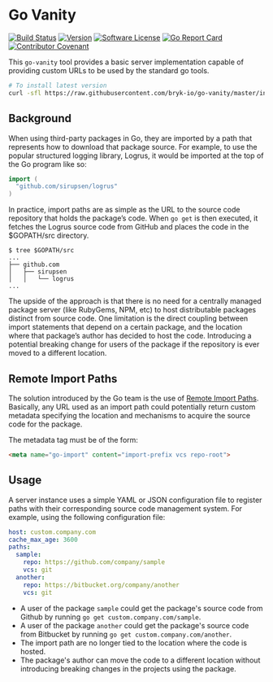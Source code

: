# Go Vanity
[![Build Status](https://github.com/bryk-io/go-vanity/workflows/ci/badge.svg?branch=master)](https://github.com/bryk-io/go-vanity/actions)
[![Version](https://img.shields.io/github/tag/bryk-io/go-vanity.svg)](https://github.com/bryk-io/go-vanity/releases)
[![Software License](https://img.shields.io/badge/license-BSD3-red.svg)](LICENSE)
[![Go Report Card](https://goreportcard.com/badge/github.com/bryk-io/go-vanity?style=flat)](https://goreportcard.com/report/github.com/bryk-io/go-vanity)
[![Contributor Covenant](https://img.shields.io/badge/Contributor%20Covenant-v2.0%20adopted-ff69b4.svg)](.github/CODE_OF_CONDUCT.md)

This `go-vanity` tool provides a basic server implementation capable of providing
custom URLs to be used by the standard go tools.

```bash
# To install latest version
curl -sfl https://raw.githubusercontent.com/bryk-io/go-vanity/master/install.sh | sh -s -- -b /usr/local/bin
```

## Background

When using third-party packages in Go, they are imported by a path that represents
how to download that package source. For example, to use the popular structured 
logging library, Logrus, it would be imported at the top of the Go program like so:

```go
import (
  "github.com/sirupsen/logrus"
)
```

In practice, import paths are as simple as the URL to the source code repository
that holds the package’s code. When `go get` is then executed, it fetches the Logrus
source code from GitHub and places the code in the $GOPATH/src directory.

```
$ tree $GOPATH/src
...
├── github.com
│   ├── sirupsen
│   │   └── logrus
...
```

The upside of the approach is that there is no need for a centrally managed package
server (like RubyGems, NPM, etc) to host distributable packages distinct from
source code. One limitation is the direct coupling between import statements
that depend on a certain package, and the location where that package’s author has
decided to host the code. Introducing a potential breaking change for users of the
package if the repository is ever moved to a different location.

## Remote Import Paths

The solution introduced by the Go team is the use of [Remote Import Paths](https://golang.org/cmd/go/#hdr-Remote_import_paths). Basically, any URL used as an 
import path could potentially return custom metadata specifying the location and
mechanisms to acquire the source code for the package.

The metadata tag must be of the form:

```html
<meta name="go-import" content="import-prefix vcs repo-root">
```

## Usage

A server instance uses a simple YAML or JSON configuration file to register paths
with their corresponding source code management system. For example, using the
following configuration file:

```yaml
host: custom.company.com
cache_max_age: 3600
paths:
  sample:
    repo: https://github.com/company/sample
    vcs: git
  another:
    repo: https://bitbucket.org/company/another
    vcs: git
```

- A user of the package `sample` could get the package's source code from Github
  by running `go get custom.company.com/sample`.
- A user of the package `another` could get the package's source code from Bitbucket
  by running `go get custom.company.com/another`.
- The import path are no longer tied to the location where the code is hosted.
- The package's author can move the code to a different location without introducing
  breaking changes in the projects using the package.
